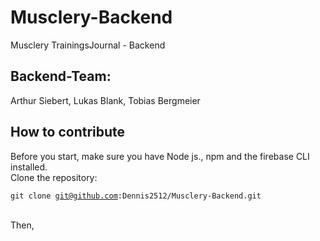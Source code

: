 # Musclery-Backend
Musclery TrainingsJournal - Backend

## Backend-Team:
Arthur Siebert, Lukas Blank, Tobias Bergmeier

## How to contribute
Before you start, make sure you have Node js., npm and the firebase CLI installed. <br>
Clone the repository: <pre><code>git clone git@github.com:Dennis2512/Musclery-Backend.git </pre></code><br>
Then, 
